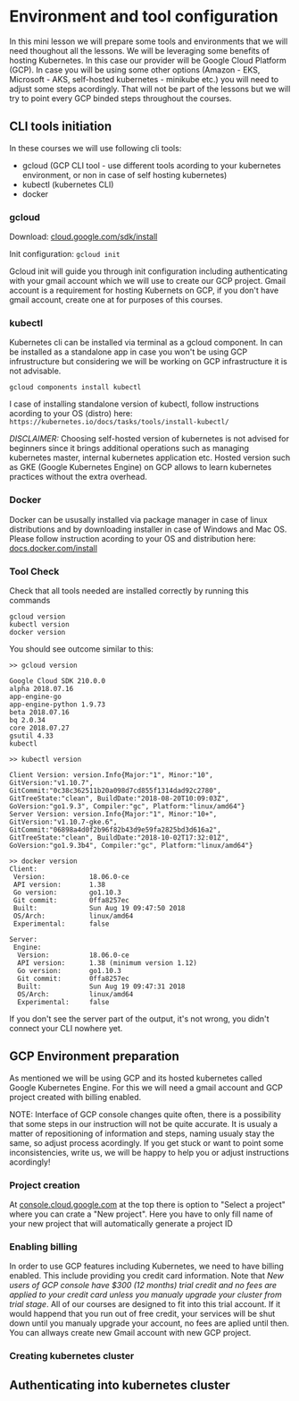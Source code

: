 # Environment and tool configuration

In this mini lesson we will prepare some tools and environments that we will need thoughout all the lessons. We will be leveraging some benefits of hosting Kubernetes. In this case our provider will be Google Cloud Platform (GCP). In case you will be using some other options (Amazon - EKS, Microsoft - AKS, self-hosted kubernetes - minikube etc.) you will need to adjust some steps acordingly. That will not be part of the lessons but we will try to point every GCP binded steps throughout the courses.

## CLI tools initiation

In these courses we will use following cli tools:

- gcloud (GCP CLI tool - use different tools acording to your kubernetes environment, or non in case of self hosting kubernetes)
- kubectl (kubernetes CLI)
- docker

### gcloud

Download: [cloud.google.com/sdk/install](https://cloud.google.com/sdk/install)

Init configuration: `gcloud init`

Gcloud init will guide you through init configuration including authenticating with your gmail account which we will use to create our GCP project. Gmail account is a requirement for hosting Kubernets on GCP, if you don't have gmail account, create one at for purposes of this courses.

### kubectl

Kubernetes cli can be installed via terminal as a gcloud component. In can be installed as a standalone app in case you won't be using GCP infrustructure but considering we will be working on GCP infrastructure it is not advisable.

```
gcloud components install kubectl
```

I case of installing standalone version of kubectl, follow instructions acording to your OS (distro) here: `https://kubernetes.io/docs/tasks/tools/install-kubectl/` 

*DISCLAIMER:* Choosing self-hosted version of kubernetes is not advised for beginners since it brings additional operations such as managing kubernetes master, internal kubernetes application etc. Hosted version such as GKE (Google Kubernetes Engine) on GCP allows to learn kubernetes practices without the extra overhead.

### Docker

Docker can be ususally installed via package manager in case of linux distributions and by downloading installer in case of Windows and Mac OS. Please follow instruction acording to your OS and distribution here: [docs.docker.com/install](https://docs.docker.com/install)

### Tool Check

Check that all tools needed are installed correctly by running this commands

```
gcloud version
kubectl version
docker version
```

You should see outcome similar to this:

```
>> gcloud version

Google Cloud SDK 210.0.0
alpha 2018.07.16
app-engine-go 
app-engine-python 1.9.73
beta 2018.07.16
bq 2.0.34
core 2018.07.27
gsutil 4.33
kubectl 

>> kubectl version

Client Version: version.Info{Major:"1", Minor:"10", GitVersion:"v1.10.7", GitCommit:"0c38c362511b20a098d7cd855f1314dad92c2780", GitTreeState:"clean", BuildDate:"2018-08-20T10:09:03Z", GoVersion:"go1.9.3", Compiler:"gc", Platform:"linux/amd64"}
Server Version: version.Info{Major:"1", Minor:"10+", GitVersion:"v1.10.7-gke.6", GitCommit:"06898a4d0f2b96f82b43d9e59fa2825bd3d616a2", GitTreeState:"clean", BuildDate:"2018-10-02T17:32:01Z", GoVersion:"go1.9.3b4", Compiler:"gc", Platform:"linux/amd64"}

>> docker version
Client:
 Version:           18.06.0-ce
 API version:       1.38
 Go version:        go1.10.3
 Git commit:        0ffa8257ec
 Built:             Sun Aug 19 09:47:50 2018
 OS/Arch:           linux/amd64
 Experimental:      false

Server:
 Engine:
  Version:          18.06.0-ce
  API version:      1.38 (minimum version 1.12)
  Go version:       go1.10.3
  Git commit:       0ffa8257ec
  Built:            Sun Aug 19 09:47:31 2018
  OS/Arch:          linux/amd64
  Experimental:     false
```

If you don't see the server part of the output, it's not wrong, you didn't connect your CLI nowhere yet. 

## GCP Environment preparation

As mentioned we will be using GCP and its hosted kubernetes called Google Kubernetes Engine. For this we will need a gmail account and GCP project created with billing enabled.

NOTE: Interface of GCP console changes quite often, there is a possibility that some steps in our instruction will not be quite accurate. It is usualy a matter of repositioning of information and steps, naming usualy stay the same, so adjust process acordingly. If you get stuck or want to point some inconsistencies, write us, we will be happy to help you or adjust instructions acordingly!

### Project creation

At [console.cloud.google.com](https://console.cloud.google.com) at the top there is option to "Select a project" where you can crate a "New project". Here you have to only fill name of your new project that will automatically generate a project ID

### Enabling billing

In order to use GCP features including Kubernetes, we need to have billing enabled. This include providing you credit card information. Note that *New users of GCP console have $300 (12 months) trial credit and no fees are applied to your credit card unless you manualy upgrade your cluster from trial stage*. All of our courses are designed to fit into this trial account. If it would happend that you run out of free credit, your services will be shut down until you manualy upgrade your account, no fees are aplied until then. You can allways create new Gmail account with new GCP project.

### Creating kubernetes cluster

## Authenticating into kubernetes cluster